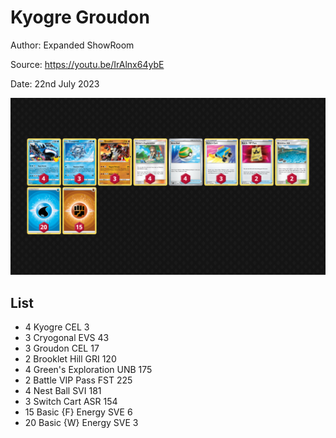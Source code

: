 # Kyogre Groudon

Author: Expanded ShowRoom

Source: <https://youtu.be/IrAlnx64ybE>

Date: 22nd July 2023

![decklist](../../images/PAL/Kyogre%20Groudon/1-%20Kyogre%20Groudon.png)

## List

* 4 Kyogre CEL 3
* 3 Cryogonal EVS 43
* 3 Groudon CEL 17
* 2 Brooklet Hill GRI 120
* 4 Green's Exploration UNB 175
* 2 Battle VIP Pass FST 225
* 4 Nest Ball SVI 181
* 3 Switch Cart ASR 154
* 15 Basic {F} Energy SVE 6
* 20 Basic {W} Energy SVE 3
